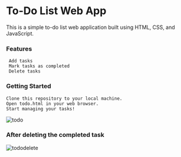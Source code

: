 <h1>To-Do List Web App</h1>
This is a simple to-do list web application built using HTML, CSS, and JavaScript.

<h3>Features</h3>



     Add tasks
     Mark tasks as completed
     Delete tasks    
         

<h3>Getting Started</h3>



    Clone this repository to your local machine.
    Open todo.html in your web browser.
    Start managing your tasks!
![todo](https://github.com/Karthick-kb/Todolist-project/assets/170465049/29219fb6-5778-4549-9b62-879d7f496fe0)

<h3>After deleting the completed task</h3>

![tododelete](https://github.com/Karthick-kb/Todolist-project/assets/170465049/74f84f9b-ff09-4c88-a3aa-0d1bf2b8f9af)

